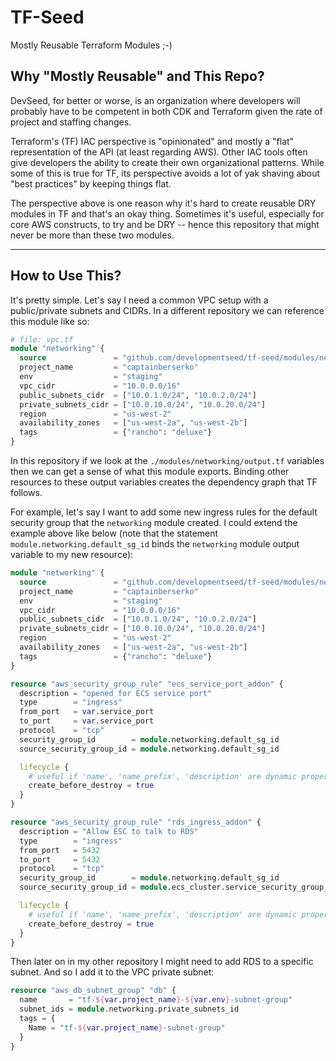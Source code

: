 # TF-Seed

Mostly Reusable Terraform Modules ;-)

##  Why "Mostly Reusable" and This Repo? 

DevSeed, for better or worse, is an organization where developers will probably have to be competent in both 
CDK and Terraform given the rate of project and staffing changes.

Terraform's (TF) IAC perspective is "opinionated" and mostly a "flat" representation of the API (at least regarding AWS). 
Other IAC tools often give developers the ability to create their own organizational patterns.
While some of this is true for TF, its perspective avoids a lot of yak shaving about "best practices" 
by keeping things flat.

The perspective above is one reason why it's hard to create reusable DRY modules in TF and that's an okay thing. 
Sometimes it's useful, especially for core AWS constructs, to try and be DRY -- hence this repository that might never
be more than these two modules.

---

## How to Use This?

It's pretty simple. Let's say I need a common VPC setup with a public/private subnets and CIDRs. In a different repository 
we can reference this module like so:

```terraform
# file: vpc.tf
module "networking" {
  source               = "github.com/developmentseed/tf-seed/modules/networking"
  project_name         = "captainberserko"
  env                  = "staging"
  vpc_cidr             = "10.0.0.0/16"
  public_subnets_cidr  = ["10.0.1.0/24", "10.0.2.0/24"]
  private_subnets_cidr = ["10.0.10.0/24", "10.0.20.0/24"]
  region               = "us-west-2"
  availability_zones   = ["us-west-2a", "us-west-2b"]
  tags                 = {"rancho": "deluxe"}
}
```

In this repository if we look at the `./modules/networking/output.tf` variables then we can get a sense of what this module exports.
Binding other resources to these output variables creates the dependency graph that TF follows. 

For example, let's say I want to add some new ingress rules for the default security group that the `networking` module
created. I could extend the example above like below (note that the statement `module.networking.default_sg_id` binds
the `networking` module output variable to my new resource):

```terraform
module "networking" {
  source               = "github.com/developmentseed/tf-seed/modules/networking"
  project_name         = "captainberserko"
  env                  = "staging"
  vpc_cidr             = "10.0.0.0/16"
  public_subnets_cidr  = ["10.0.1.0/24", "10.0.2.0/24"]
  private_subnets_cidr = ["10.0.10.0/24", "10.0.20.0/24"]
  region               = "us-west-2"
  availability_zones   = ["us-west-2a", "us-west-2b"]
  tags                 = {"rancho": "deluxe"}
}

resource "aws_security_group_rule" "ecs_service_port_addon" {
  description = "opened for ECS service port"
  type        = "ingress"
  from_port   = var.service_port
  to_port     = var.service_port
  protocol    = "tcp"
  security_group_id        = module.networking.default_sg_id
  source_security_group_id = module.networking.default_sg_id

  lifecycle {
    # useful if 'name', 'name_prefix', 'description' are dynamic properties.
    create_before_destroy = true
  }
}

resource "aws_security_group_rule" "rds_ingress_addon" {
  description = "Allow ESC to talk to RDS"
  type        = "ingress"
  from_port   = 5432
  to_port     = 5432
  protocol    = "tcp"
  security_group_id        = module.networking.default_sg_id
  source_security_group_id = module.ecs_cluster.service_security_group_id

  lifecycle {
    # useful if 'name', 'name_prefix', 'description' are dynamic properties.
    create_before_destroy = true
  }
}
```

Then later on in my other repository I might need to add RDS to a specific subnet. And so I add it to the VPC private
subnet:

```terraform
resource "aws_db_subnet_group" "db" {
  name       = "tf-${var.project_name}-${var.env}-subnet-group"
  subnet_ids = module.networking.private_subnets_id
  tags = {
    Name = "tf-${var.project_name}-subnet-group"
  }
}
```


